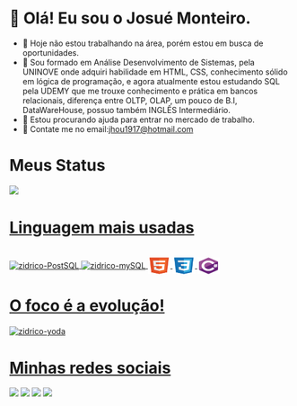  <h1>👋 Olá! Eu sou o Josué Monteiro.</h1>

- 🔭 Hoje não estou trabalhando na área, porém estou em busca de oportunidades.
- 🌱 Sou formado em Análise Desenvolvimento de Sistemas, pela UNINOVE onde adquiri habilidade em HTML, CSS, conhecimento  sólido em lógica de programação, e agora    atualmente estou estudando SQL pela UDEMY que me trouxe conhecimento e prática em bancos relacionais, diferença entre OLTP, OLAP, um pouco de B.I, DataWareHouse, possuo também INGLÊS Intermediário.
- 🤔 Estou procurando ajuda para entrar no mercado de trabalho. 
- 💬 Contate me no email:jhou1917@hotmail.com

##

<div>
 <h1> Meus Status </h1>
  <a href="https://github.com/zidrico">
  <img height="180em" src="https://github-readme-stats.vercel.app/api?username=zidrico&show_icons=true&theme=dark&include_all_commits=true&count_private=true"/>
   <h1> Linguagem mais usadas </h1>
</div>

<div style="display: inline_block"><br>
  <img align="center" alt="zidrico-PostSQL" height="30" width="60"<img src="https://img.shields.io/badge/PostgreSQL-316192?style=for-the-  badge&logo=postgresql&logoColor=white" >
  <img align="center" alt="zidrico-mySQL" height="40" width="40" <img src="https://img.shields.io/badge/MySQL-005C84?style=for-the-badge&logo=mysql&logoColor=white" >
  <img align="center" alt="zidrico-HTML" height="30" width="40" src="https://raw.githubusercontent.com/devicons/devicon/master/icons/html5/html5-original.svg">
  <img align="center" alt="zidrico-CSS" height="30" width="40" src="https://raw.githubusercontent.com/devicons/devicon/master/icons/css3/css3-original.svg">
  <img align="center" alt="zidrico-Csharp" height="30" width="40" src="https://raw.githubusercontent.com/devicons/devicon/master/icons/csharp/csharp-original.svg">
</div>

 <h1> O foco é a evolução! </h1>
<div>
<img align="center" alt="zidrico-yoda" src="https://i0.wp.com/thumbs.gfycat.com/CorruptUnderstatedDanishswedishfarmdog-size_restricted.gif">
</div>

 ##

<div>
 <h1> Minhas redes sociais</h1>
  <a href="https://www.instagram.com/josue_redhot/" target="_blank"><img src="https://img.shields.io/badge/-Instagram-%23E4405F?style=for-the-badge&logo=instagram&logoColor=white" target="_blank"></a>
 	<a href="https://www.twitch.tv/jhoplay1996" target="_blank"><img src="https://img.shields.io/badge/Twitch-9146FF?style=for-the-badge&logo=twitch&logoColor=white" target="_blank"></a>
  <a href = "mailto:jhou1917@gmail.com"><img src="https://img.shields.io/badge/-Gmail-%23333?style=for-the-badge&logo=gmail&logoColor=white" target="_blank"></a>
  <a href="https://www.linkedin.com/in/josu%C3%A9-monteiro-34121b182/" target="_blank"><img src="https://img.shields.io/badge/-LinkedIn-%230077B5?style=for-the-badge&logo=linkedin&logoColor=white" target="_blank"></a> 
 
  
</div>
  
